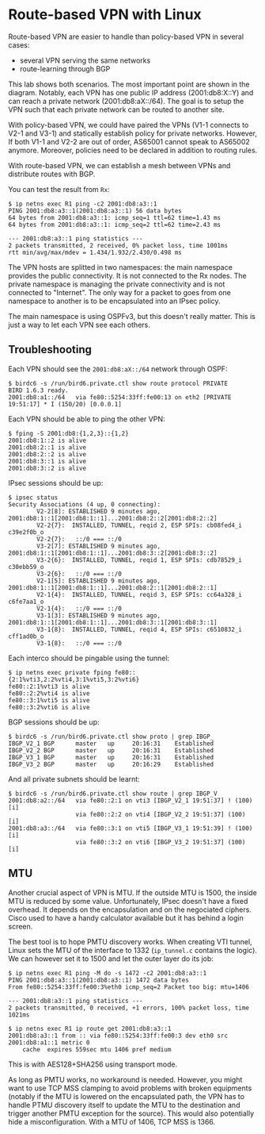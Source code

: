 # Route-based VPN with Linux

Route-based VPN are easier to handle than policy-based VPN in several cases:

 - several VPN serving the same networks
 - route-learning through BGP

This lab shows both scenarios. The most important point are shown in
the diagram. Notably, each VPN has one public IP address (2001:db8:X::Y)
and can reach a private network (2001:db8:aX::/64). The goal is to setup
the VPN such that each private network can be routed to another site.

With policy-based VPN, we could have paired the VPNs (V1-1 connects to
V2-1 and V3-1) and statically establish policy for private
networks. However, If both V1-1 and V2-2 are out of order, AS65001
cannot speak to AS65002 anymore. Moreover, policies need to be
declared in addition to routing rules.

With route-based VPN, we can establish a mesh between VPNs and
distribute routes with BGP.

You can test the result from `Rx`:

    $ ip netns exec R1 ping -c2 2001:db8:a3::1
    PING 2001:db8:a3::1(2001:db8:a3::1) 56 data bytes
    64 bytes from 2001:db8:a3::1: icmp_seq=1 ttl=62 time=1.43 ms
    64 bytes from 2001:db8:a3::1: icmp_seq=2 ttl=62 time=2.43 ms
    
    --- 2001:db8:a3::1 ping statistics ---
    2 packets transmitted, 2 received, 0% packet loss, time 1001ms
    rtt min/avg/max/mdev = 1.434/1.932/2.430/0.498 ms

The VPN hosts are splitted in two namespaces: the main namespace
provides the public connectivity. It is not connected to the Rx
nodes. The private namespace is managing the private connectivity and
is not connected to "Internet". The only way for a packet to goes from
one namespace to another is to be encapsulated into an IPsec policy.

The main namespace is using OSPFv3, but this doesn't really
matter. This is just a way to let each VPN see each others.

## Troubleshooting

Each VPN should see the `2001:db8:aX::/64` network through OSPF:

    $ birdc6 -s /run/bird6.private.ctl show route protocol PRIVATE
    BIRD 1.6.3 ready.
    2001:db8:a1::/64   via fe80::5254:33ff:fe00:13 on eth2 [PRIVATE 19:51:17] * I (150/20) [0.0.0.1]

Each VPN should be able to ping the other VPN:

    $ fping -S 2001:db8:{1,2,3}::{1,2}
    2001:db8:1::2 is alive
    2001:db8:2::1 is alive
    2001:db8:2::2 is alive
    2001:db8:3::1 is alive
    2001:db8:3::2 is alive

IPsec sessions should be up:

    $ ipsec status
    Security Associations (4 up, 0 connecting):
            V2-2[8]: ESTABLISHED 9 minutes ago, 2001:db8:1::1[2001:db8:1::1]...2001:db8:2::2[2001:db8:2::2]
            V2-2{7}:  INSTALLED, TUNNEL, reqid 2, ESP SPIs: cb08fed4_i c39e2f0b_o
            V2-2{7}:   ::/0 === ::/0
            V3-2[7]: ESTABLISHED 9 minutes ago, 2001:db8:1::1[2001:db8:1::1]...2001:db8:3::2[2001:db8:3::2]
            V3-2{6}:  INSTALLED, TUNNEL, reqid 1, ESP SPIs: cdb78529_i c30ebb59_o
            V3-2{6}:   ::/0 === ::/0
            V2-1[5]: ESTABLISHED 9 minutes ago, 2001:db8:1::1[2001:db8:1::1]...2001:db8:2::1[2001:db8:2::1]
            V2-1{4}:  INSTALLED, TUNNEL, reqid 3, ESP SPIs: cc64a328_i c6fe7aa1_o
            V2-1{4}:   ::/0 === ::/0
            V3-1[3]: ESTABLISHED 9 minutes ago, 2001:db8:1::1[2001:db8:1::1]...2001:db8:3::1[2001:db8:3::1]
            V3-1{8}:  INSTALLED, TUNNEL, reqid 4, ESP SPIs: c6510832_i cff1ad0b_o
            V3-1{8}:   ::/0 === ::/0

Each interco should be pingable using the tunnel:

    $ ip netns exec private fping fe80::{2:1%vti3,2:2%vti4,3:1%vti5,3:2%vti6}
    fe80::2:1%vti3 is alive
    fe80::2:2%vti4 is alive
    fe80::3:1%vti5 is alive
    fe80::3:2%vti6 is alive

BGP sessions should be up:

    $ birdc6 -s /run/bird6.private.ctl show proto | grep IBGP_
    IBGP_V2_1 BGP      master   up     20:16:31    Established
    IBGP_V2_2 BGP      master   up     20:16:31    Established
    IBGP_V3_1 BGP      master   up     20:16:31    Established
    IBGP_V3_2 BGP      master   up     20:16:29    Established

And all private subnets should be learnt:

    $ birdc6 -s /run/bird6.private.ctl show route | grep IBGP_V
    2001:db8:a2::/64   via fe80::2:1 on vti3 [IBGP_V2_1 19:51:37] ! (100) [i]
                       via fe80::2:2 on vti4 [IBGP_V2_2 19:51:37] (100) [i]
    2001:db8:a3::/64   via fe80::3:1 on vti5 [IBGP_V3_1 19:51:39] ! (100) [i]
                       via fe80::3:2 on vti6 [IBGP_V3_2 19:51:37] (100) [i]

## MTU

Another crucial aspect of VPN is MTU. If the outside MTU is 1500, the
inside MTU is reduced by some value. Unfortunately, IPsec doesn't have
a fixed overhead. It depends on the encapsulation and on the
negociated ciphers. Cisco used to have a handy calculator available
but it has behind a login screen.

The best tool is to hope PMTU discovery works. When creating VTI
tunnel, Linux sets the MTU of the interface to 1332 (`ip_tunnel.c`
contains the logic). We can however set it to 1500 and let the outer
layer do its job:

    $ ip netns exec R1 ping -M do -s 1472 -c2 2001:db8:a3::1
    PING 2001:db8:a3::1(2001:db8:a3::1) 1472 data bytes
    From fe80::5254:33ff:fe00:3%eth0 icmp_seq=2 Packet too big: mtu=1406
    
    --- 2001:db8:a3::1 ping statistics ---
    2 packets transmitted, 0 received, +1 errors, 100% packet loss, time 1021ms
    
    $ ip netns exec R1 ip route get 2001:db8:a3::1
    2001:db8:a3::1 from :: via fe80::5254:33ff:fe00:3 dev eth0 src 2001:db8:a1::1 metric 0
        cache  expires 559sec mtu 1406 pref medium

This is with AES128+SHA256 using transport mode.

As long as PMTU works, no workaround is needed. However, you might
want to use TCP MSS clamping to avoid problems with broken equipments
(notably if the MTU is lowered on the encapsulated path, the VPN has
to handle PTMU discovery itself to update the MTU to the destination
and trigger another PMTU exception for the source). This would also
potentially hide a misconfiguration. With a MTU of 1406, TCP MSS is
1366.
